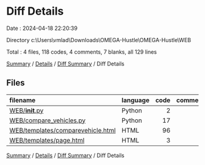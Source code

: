 # Diff Details

Date : 2024-04-18 22:20:39

Directory c:\\Users\\vmlad\\Downloads\\OMEGA-Hustle\\OMEGA-Hustle\\WEB

Total : 4 files,  118 codes, 4 comments, 7 blanks, all 129 lines

[Summary](results.md) / [Details](details.md) / [Diff Summary](diff.md) / Diff Details

## Files
| filename | language | code | comment | blank | total |
| :--- | :--- | ---: | ---: | ---: | ---: |
| [WEB/__init__.py](/WEB/__init__.py) | Python | 2 | 0 | -5 | -3 |
| [WEB/compare_vehicles.py](/WEB/compare_vehicles.py) | Python | 17 | 0 | 7 | 24 |
| [WEB/templates/comparevehicle.html](/WEB/templates/comparevehicle.html) | HTML | 96 | 4 | 5 | 105 |
| [WEB/templates/page.html](/WEB/templates/page.html) | HTML | 3 | 0 | 0 | 3 |

[Summary](results.md) / [Details](details.md) / [Diff Summary](diff.md) / Diff Details